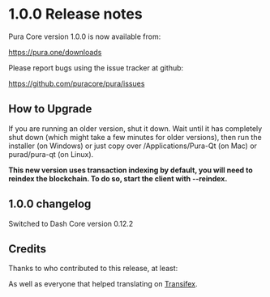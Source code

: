 1.0.0 Release notes
====================


Pura Core version 1.0.0 is now available from:

  https://pura.one/downloads

Please report bugs using the issue tracker at github:

  https://github.com/puracore/pura/issues


How to Upgrade
--------------

If you are running an older version, shut it down. Wait until it has completely
shut down (which might take a few minutes for older versions), then run the
installer (on Windows) or just copy over /Applications/Pura-Qt (on Mac) or
purad/pura-qt (on Linux).

**This new version uses transaction indexing by default, you will need to reindex 
the blockchain. To do so, start the client with --reindex.**


1.0.0 changelog
----------------

Switched to Dash Core version 0.12.2


Credits
--------

Thanks to who contributed to this release, at least:



As well as everyone that helped translating on [Transifex](https://www.transifex.com/projects/p/pura/).
